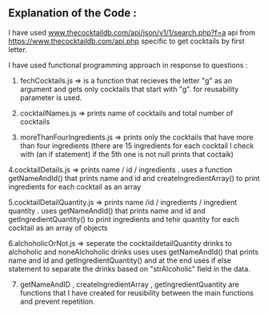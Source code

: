 <!-- # Code Assignment

This project is configured for you to get started.
It includes a dependency: `node-fetch`, so you can use the fetch API inside this project.
You can read more about the fetch API in [the Mozilla documentation](https://developer.mozilla.org/en-US/docs/Web/API/Fetch_API).

Remember to run `npm install` to download the library inside the project.

## Running the project

You can write your code in as many separate files as you want.
You should import your code inside the `src/index.js` file, which you can run using the project's _test_ script:

```bash
npm run test
``` -->

## Explanation of the Code :
I have used www.thecocktaildb.com/api/json/v1/1/search.php?f=a api from https://www.thecocktaildb.com/api.php specific to get cocktails by first letter.

I have used functional programming approach in response to questions :

1. fechCocktails.js => is a function that recieves the letter "g" as an argument and gets only cocktails that start with "g". for reusability parameter is used.

2. cocktailNames.js => prints name of cocktails and total number of cocktails

3. moreThanFourIngredients.js => prints only the cocktails that have more than four ingredients (there are 15 ingredients for each cocktail I check with (an if statement) if the 5th one is not null prints that coctaik)

4.cocktailDetails.js => prints name / id / ingredients . uses a function getNameAndId() that prints name and id and createIngredientArray() to print ingredients for each cocktail as an array

5.cocktailDetailQuantity.js => prints name /id / ingredients / ingredient quantity . uses getNameAndId() that prints name and id and getIngredientQuantity() to print ingredients and tehir quantity for each cocktail as an array of objects

6.alchoholicOrNot.js => seperate the cocktaildetailQuantity drinks to alchoholic and noneAlchoholic drinks
uses uses getNameAndId() that prints name and id and getIngredientQuantity() and at the end uses if else statement to separate the drinks based on "strAlcoholic" field in the data.

7. getNameAndID , createIngredientArray , getIngredientQuantity are functions that I have created for reusibility between the main functions and prevent repetition.

